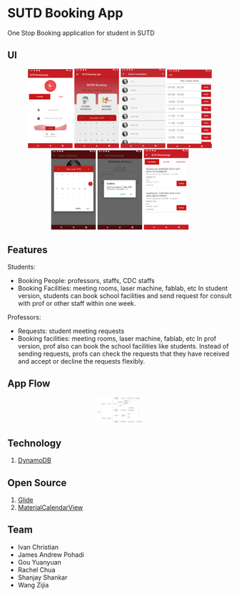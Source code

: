 # SUTD Booking App

One Stop Booking application for student in SUTD

## UI

<p align='center'>
  <img src='images/1.png' width=100px/>
  <img src='images/2.png' width=100px/>
  <img src='images/3.png' width=100px/>
  <img src='images/4.png' width=100px/>
  <img src='images/5.png' width=100px/>
  <img src='images/6.png' width=100px/>
  <img src='images/7.png' width=100px/>
</p>

## Features

Students:
- Booking People: professors, staffs, CDC staffs
- Booking Facilities:  meeting rooms, laser machine, fablab, etc
In student version, students can book school facilities and send request for consult with prof or other staff within one week. 


Professors:
- Requests: student meeting requests
- Booking facilities: meeting rooms, laser machine, fablab, etc
In prof version, prof also can book the school facilities like students. Instead of sending requests, profs can check the requests that they have received and accept or decline the requests flexibly.

## App Flow

<p align='center'>
  <img src='images/app_flow.png' width=100px/>
</p>

## Technology

1. [DynamoDB][1]

## Open Source
1. [Glide][2]
2. [MaterialCalendarView][3]

## Team
- Ivan Christian
- James Andrew Pohadi
- Gou Yuanyuan
- Rachel Chua
- Shanjay Shankar
- Wang Zijia

[1]: https://aws.amazon.com/dynamodb/
[2]: https://github.com/bumptech/glide
[3]: https://github.com/Applandeo/Material-Calendar-View
